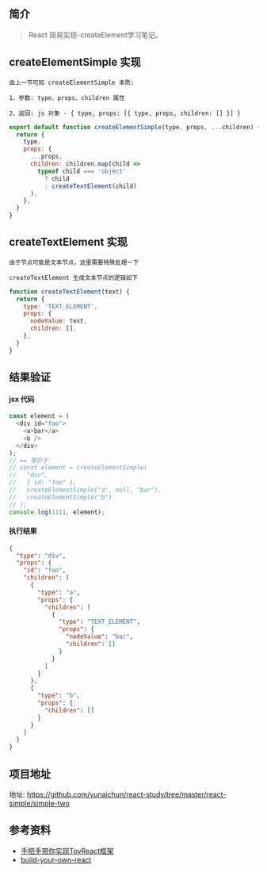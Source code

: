## 简介

> React 简易实现-createElement学习笔记。

## createElementSimple 实现

```text
由上一节可知 createElementSimple 本质:

1、参数: type、props、children 属性

2、返回: js 对象 - { type, props: [{ type, props, children: [] }] }
```

```js
export default function createElementSimple(type, props, ...children) {
  return {
    type,
    props: {
      ...props,
      children: children.map(child =>
        typeof child === 'object'
          ? child
          : createTextElement(child)
      ),
    },
  }
}
```

## createTextElement 实现

```text
由于节点可能是文本节点，这里需要特殊处理一下

createTextElement 生成文本节点的逻辑如下
```

```js
function createTextElement(text) {
  return {
    type: 'TEXT_ELEMENT',
    props: {
      nodeValue: text,
      children: [],
    },
  }
}
```

## 结果验证

#### jsx 代码

```js
const element = (
  <div id="foo">
    <a>bar</a>
    <b />
  </div>
);
// == 等价于
// const element = createElementSimple(
//   "div",
//   { id: "foo" },
//   createElementSimple("a", null, "bar"),
//   createElementSimple("b")
// );
console.log(1111, element);
```

#### 执行结果

```json
{
  "type": "div",
  "props": {
    "id": "foo",
    "children": [
      {
        "type": "a",
        "props": {
          "children": [
            {
              "type": "TEXT_ELEMENT",
              "props": {
                "nodeValue": "bar",
                "children": []
              }
            }
          ]
        }
      },
      {
        "type": "b",
        "props": {
          "children": []
        }
      }
    ]
  }
}
```

## 项目地址

地址: https://github.com/yunaichun/react-study/tree/master/react-simple/simple-two

## 参考资料

- [手把手带你实现ToyReact框架](https://u.geekbang.org/lesson/50)
- [build-your-own-react](https://pomb.us/build-your-own-react/)
